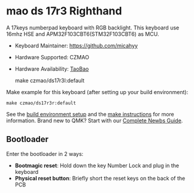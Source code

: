 # mao ds 17r3 Righthand


A 17keys numberpad keyboard with RGB backlight.
This keyboard use 16mhz HSE and APM32F103CBT6(STM32F103CBT6) as MCU.

- Keyboard Maintainer: https://github.com/micahyy
- Hardware Supported: CZMAO
- Hardware Availability: [TaoBao](https://item.taobao.com/item.htm?ft=t&id=819874589305)

    make czmao/ds17r3l:default

Make example for this keyboard (after setting up your build environment):

    make czmao/ds17r3r:default



See the [build environment setup](https://docs.qmk.fm/#/getting_started_build_tools) and the [make instructions](https://docs.qmk.fm/#/getting_started_make_guide) for more information. Brand new to QMK? Start with our [Complete Newbs Guide](https://docs.qmk.fm/#/newbs).

## Bootloader

Enter the bootloader in 2 ways:

* **Bootmagic reset**: Hold down the key Number Lock and plug in the keyboard
* **Physical reset button**: Briefly short the reset keys on the back of the PCB





